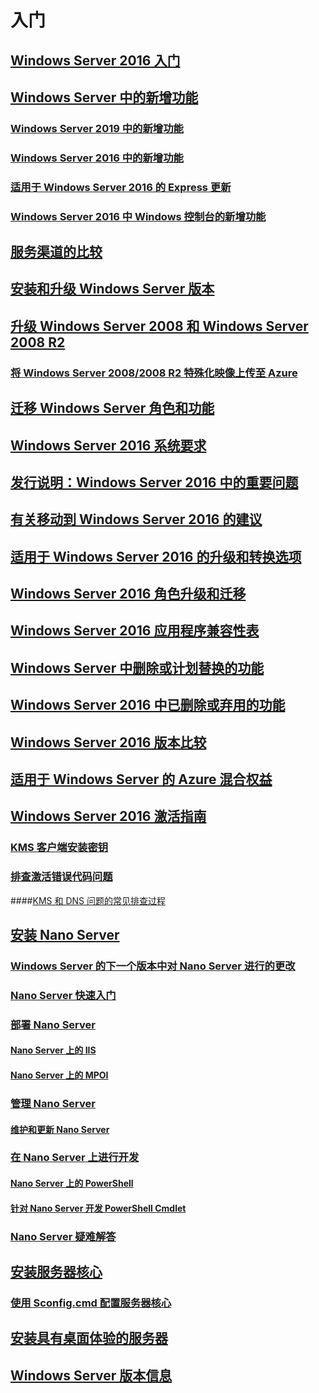 # 入门
## [Windows Server 2016 入门](Server-Basics.md)
## [Windows Server 中的新增功能](whats-new-in-windows-server.md)
### [Windows Server 2019 中的新增功能](../get-started-19/whats-new-19.md)
### [Windows Server 2016 中的新增功能](whats-new-in-windows-server-2016.md)
### [适用于 Windows Server 2016 的 Express 更新](express-updates.md)
### [Windows Server 2016 中 Windows 控制台的新增功能](whats-new-in-console.md)
## [服务渠道的比较](..\get-started-19\servicing-channels-19.md)
## [安装和升级 Windows Server 版本](Installation-and-Upgrade.md)
## [升级 Windows Server 2008 和 Windows Server 2008 R2](modernize-windows-server-2008.md)
### [将 Windows Server 2008/2008 R2 特殊化映像上传至 Azure](uploading-specialized-WS08-image-to-azure.md)
## [迁移 Windows Server 角色和功能](Migrate-Roles-and-Features.md)
## [Windows Server 2016 系统要求](System-Requirements.md)
## [发行说明：Windows Server 2016 中的重要问题](Windows-Server-2016-GA-Release-Notes.md)
## [有关移动到 Windows Server 2016 的建议](Recommendations-moving-to-Server2016.md)
## [适用于 Windows Server 2016 的升级和转换选项](Supported-Upgrade-paths.md)
## [Windows Server 2016 角色升级和迁移](Server-Role-Upgradeability-Table.md)
## [Windows Server 2016 应用程序兼容性表](Server-Application-compatibility.md)
## [Windows Server 中删除或计划替换的功能](../get-started-19/removed-features.md)
## [Windows Server 2016 中已删除或弃用的功能](Deprecated-Features.md)
## [Windows Server 2016 版本比较](2016-Edition-Comparison.md)
## [适用于 Windows Server 的 Azure 混合权益](azure-hybrid-benefit.md)
## [Windows Server 2016 激活指南](Server-2016-activation.md)
### [KMS 客户端安装密钥](KMSclientkeys.md)
### [排查激活错误代码问题](activation-error-codes.md)
####[KMS 和 DNS 问题的常见排查过程](common-troubleshooting-procedures-kms-dns.md)
## [安装 Nano Server](Getting-started-with-Nano-Server.md)
### [Windows Server 的下一个版本中对 Nano Server 进行的更改](nano-in-semi-annual-channel.md)
### [Nano Server 快速入门](Nano-Server-Quick-start.md)
### [部署 Nano Server](Deploy-Nano-Server.md)
#### [Nano Server 上的 IIS](IIS-on-Nano-Server.md)
#### [Nano Server 上的 MPOI](MPIO-on-Nano-Server.md)
### [管理 Nano Server](Manage-Nano-Server.md)
#### [维护和更新 Nano Server](Update-Nano-Server.md)
### [在 Nano Server 上进行开发](Developing-on-Nano-Server.md)
#### [Nano Server 上的 PowerShell](powershell-on-Nano-Server.md)
#### [针对 Nano Server 开发 PowerShell Cmdlet](Developing-powershell-Cmdlets-for-Nano-Server.md)
### [Nano Server 疑难解答](Troubleshooting-Nano-Server.md)
## [安装服务器核心](Getting-started-with-Server-Core.md)
### [使用 Sconfig.cmd 配置服务器核心](Sconfig-on-WS2016.md)
## [安装具有桌面体验的服务器](Getting-started-with-Server-with-Desktop-Experience.md)
## [Windows Server 版本信息](windows-server-release-info.md)
